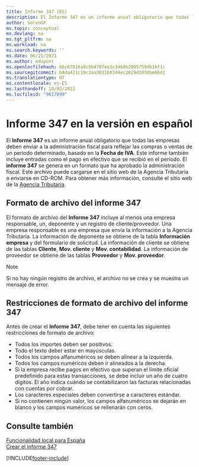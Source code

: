 ```yaml
---
title: Informe 347 [ES]
description: El Informe 347 es un informe anual obligatorio que todas las empresas deben enviar a la administración fiscal para reflejar las compras o ventas de un periodo determinado.
author: SorenGP
ms.topic: conceptual
ms.devlang: na
ms.tgt_pltfrm: na
ms.workload: na
ms.search.keywords: ''
ms.date: 06/21/2021
ms.author: edupont
ms.openlocfilehash: b6c67816a9c5b4707ee3c3460b2005759db1bf1c
ms.sourcegitcommit: b4da421c19c3aa3031b0344ec2829d2038be6642
ms.translationtype: HT
ms.contentlocale: es-ES
ms.lasthandoff: 10/03/2022
ms.locfileid: "9617899"
---
```

# <a name="report-347-in-the-spanish-version"></a>Informe 347 en la versión en español
El **Informe 347** es un informe anual obligatorio que todas las empresas deben enviar a la administración fiscal para reflejar las compras o ventas de un periodo determinado, basado en la **Fecha de IVA**. Este informe también incluye entradas como el pago en efectivo que se recibió en el período. El **informe 347** se genera en un formato que ha aprobado la administración fiscal. Este archivo puede cargarse en el sitio web de la Agencia Tributaria o enviarse en CD-ROM. Para obtener más información, consulte el sitio web de la [Agencia Tributaria](https://www.agenciatributaria.es/AEAT.internet/en_gb/Inicio.shtml).  

## <a name="file-format-for-report-347"></a>Formato de archivo del informe 347  
El formato de archivo del **Informe 347** incluye al menos una empresa responsable, un, deponente y un registro de cliente/proveedor. Una empresa responsable es una empresa que envía la información a la Agencia Tributaria. La información de deponente se obtiene de la tabla **Información empresa** y del formulario de solicitud. La información de cliente se obtiene de las tablas **Cliente**, **Mov. cliente** y **Mov. contabilidad**. La información de proveedor se obtiene de las tablas **Proveedor** y **Mov. proveedor**.  

> [!NOTE]  
>  Si no hay ningún registro de archivo, el archivo no se crea y se muestra un mensaje de error.  

## <a name="file-format-restrictions-for-report-347"></a>Restricciones de formato de archivo del informe 347  
Antes de crear el **Informe 347**, debe tener en cuenta las siguientes restricciones de formato de archivo:  

- Todos los importes deben ser positivos.  
- Todo el texto deber estar en mayúsculas.  
- Todos los campos alfanuméricos se deben alinear a la izquierda.  
- Todos los campos numéricos deben ir alineados a la derecha.  
- Si la empresa recibe pagos en efectivo que superan el límite oficial predefinido para estas transacciones, se debe incluir un año de cuatro dígitos. El año indica cuándo se contabilizaron las facturas relacionadas con cuentas por cobrar.  
- Los caracteres especiales deben convertirse a caracteres estándar.  
- Si no contienen ningún valor, los campos alfanuméricos se dejarán en blanco y los campos numéricos se rellenarán con ceros.  

## <a name="see-also"></a>Consulte también  
 [Funcionalidad local para España](spain-local-functionality.md)   
 [Crear el informe 347](how-to-create-report-347.md)


[!INCLUDE[footer-include](../../includes/footer-banner.md)]
